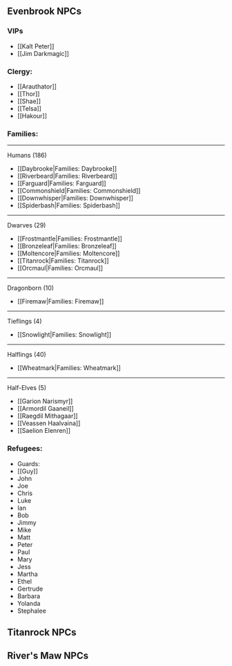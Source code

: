 ## Evenbrook NPCs

### VIPs
* [[Kalt Peter]]
* [[Jim Darkmagic]]

### Clergy:
* [[Arauthator]]
* [[Thor]]
* [[Shae]]
* [[Telsa]]
* [[Hakour]]

### Families:
---
Humans (186)
* [[Daybrooke|Families: Daybrooke]]
* [[Riverbeard|Families: Riverbeard]]
* [[Farguard|Families: Farguard]]
* [[Commonshield|Families: Commonshield]]
* [[Downwhisper|Families: Downwhisper]]
* [[Spiderbash|Families: Spiderbash]]
---
Dwarves (29)
* [[Frostmantle|Families: Frostmantle]]
* [[Bronzeleaf|Families: Bronzeleaf]]
* [[Moltencore|Families: Moltencore]]
* [[Titanrock|Families: Titanrock]]
* [[Orcmaul|Families: Orcmaul]]
---
Dragonborn (10)
* [[Firemaw|Families: Firemaw]]
---
Tieflings (4)
* [[Snowlight|Families: Snowlight]]
---
Halflings (40)
* [[Wheatmark|Families: Wheatmark]]
---
Half-Elves (5)
* [[Garion Narismyr]]
* [[Armordil Gaaneil]]
* [[Raegdil Mithagaar]]
* [[Veassen Haalvaina]]
* [[Saelion Elenren]]

### Refugees:
* Guards:
 * [[Guy]]
 * John
 * Joe
 * Chris
 * Luke
 * Ian
* Bob
* Jimmy
* Mike
* Matt
* Peter
* Paul
* Mary
* Jess
* Martha
* Ethel
* Gertrude
* Barbara
* Yolanda
* Stephalee

## Titanrock NPCs
 
## River's Maw NPCs